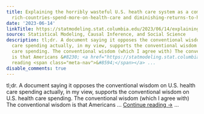 ```yaml
---
title: Explaining the horribly wasteful U.S. heath care system as a combination of
  rich-countries-spend-more-on-health-care and diminishing-returns-to-health-care-spending
date: '2023-06-14'
linkTitle: https://statmodeling.stat.columbia.edu/2023/06/14/explaining-the-horribly-wasteful-u-s-heath-care-system-as-a-combination-of-rich-countries-spend-more-on-health-care-and-diminishing-returns-to-health-care-spending/
source: Statistical Modeling, Causal Inference, and Social Science
description: tl;dr. A document saying it opposes the conventional wisdom on U.S. health
  care spending actually, in my view, supports the conventional wisdom on U.S. health
  care spending. The conventional wisdom (which I agree with) The conventional wisdom
  is that Americans &#8230; <a href="https://statmodeling.stat.columbia.edu/2023/06/14/explaining-the-horribly-wasteful-u-s-heath-care-system-as-a-combination-of-rich-countries-spend-more-on-health-care-and-diminishing-returns-to-health-care-spending/">Continue
  reading <span class="meta-nav">&#8594;</span></a> ...
disable_comments: true
---
```

tl;dr. A document saying it opposes the conventional wisdom on U.S. health care spending actually, in my view, supports the conventional wisdom on U.S. health care spending. The conventional wisdom (which I agree with) The conventional wisdom is that Americans &#8230; <a href="https://statmodeling.stat.columbia.edu/2023/06/14/explaining-the-horribly-wasteful-u-s-heath-care-system-as-a-combination-of-rich-countries-spend-more-on-health-care-and-diminishing-returns-to-health-care-spending/">Continue reading <span class="meta-nav">&#8594;</span></a> ...